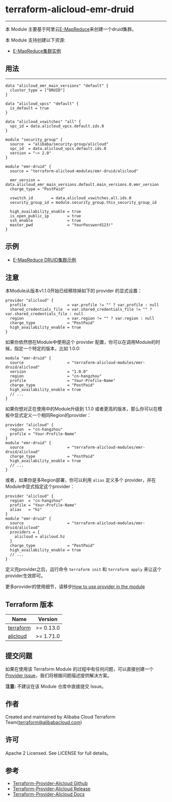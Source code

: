 # terraform-alicloud-emr-druid

---

本 Module 主要基于阿里云[E-MapReduce](https://help.aliyun.com/document_detail/28068.html)来创建一个druid集群。

本 Module 支持创建以下资源:

* [E-MapReduce集群实例](https://www.terraform.io/docs/providers/alicloud/r/emr_cluster.html)


## 用法

-----

```hcl
data "alicloud_emr_main_versions" "default" {
  cluster_type = ["DRUID"]
}

data "alicloud_vpcs" "default" {
  is_default = true
}

data "alicloud_vswitches" "all" {
  vpc_id = data.alicloud_vpcs.default.ids.0
}

module "security_group" {
  source  = "alibaba/security-group/alicloud"
  vpc_id  = data.alicloud_vpcs.default.ids.0
  version = "~> 2.0"
}

module "emr-druid" {
  source = "terraform-alicloud-modules/emr-druid/alicloud"

  emr_version = data.alicloud_emr_main_versions.default.main_versions.0.emr_version
  charge_type = "PostPaid"

  vswitch_id        = data.alicloud_vswitches.all.ids.0
  security_group_id = module.security_group.this_security_group_id

  high_availability_enable = true
  is_open_public_ip        = true
  ssh_enable               = true
  master_pwd               = "YourPassword123!"
}
```

## 示例

* [E-MapReduce DRUID集群示例](https://github.com/terraform-alicloud-modules/terraform-alicloud-emr-druid/tree/master/examples/complete)

## 注意
本Module从版本v1.1.0开始已经移除掉如下的 provider 的显式设置：

```hcl
provider "alicloud" {
  profile                  = var.profile != "" ? var.profile : null
  shared_credentials_file  = var.shared_credentials_file != "" ? var.shared_credentials_file : null
  region                   = var.region != "" ? var.region : null
  charge_type              = "PostPaid"
  high_availability_enable = true
}
```

如果你依然想在Module中使用这个 provider 配置，你可以在调用Module的时候，指定一个特定的版本，比如 1.0.0:

```hcl
module "emr-druid" {
  source                   = "terraform-alicloud-modules/emr-druid/alicloud"
  version                  = "1.0.0"
  region                   = "cn-hangzhou"
  profile                  = "Your-Profile-Name"
  charge_type              = "PostPaid"
  high_availability_enable = true
  // ...
}
```

如果你想对正在使用中的Module升级到 1.1.0 或者更高的版本，那么你可以在模板中显式定义一个相同Region的provider：
```hcl
provider "alicloud" {
  region  = "cn-hangzhou"
  profile = "Your-Profile-Name"
}
module "emr-druid" {
  source                   = "terraform-alicloud-modules/emr-druid/alicloud"
  charge_type              = "PostPaid"
  high_availability_enable = true
  // ...
}
```
或者，如果你是多Region部署，你可以利用 `alias` 定义多个 provider，并在Module中显式指定这个provider：

```hcl
provider "alicloud" {
  region  = "cn-hangzhou"
  profile = "Your-Profile-Name"
  alias   = "hz"
}
module "emr-druid" {
  source                   = "terraform-alicloud-modules/emr-druid/alicloud"
  providers = {
    alicloud = alicloud.hz
  }
  charge_type              = "PostPaid"
  high_availability_enable = true
  // ...
}
```

定义完provider之后，运行命令 `terraform init` 和 `terraform apply` 来让这个provider生效即可。

更多provider的使用细节，请移步[How to use provider in the module](https://www.terraform.io/docs/language/modules/develop/providers.html#passing-providers-explicitly)

## Terraform 版本

| Name | Version |
|------|---------|
| <a name="requirement_terraform"></a> [terraform](#requirement\_terraform) | >= 0.13.0 |
| <a name="requirement_alicloud"></a> [alicloud](#requirement\_alicloud) | >= 1.71.0 |

提交问题
-------
如果在使用该 Terraform Module 的过程中有任何问题，可以直接创建一个 [Provider Issue](https://github.com/terraform-providers/terraform-provider-alicloud/issues/new)，我们将根据问题描述提供解决方案。

**注意:** 不建议在该 Module 仓库中直接提交 Issue。

作者
-------
Created and maintained by Alibaba Cloud Terraform Team(terraform@alibabacloud.com)

许可
----
Apache 2 Licensed. See LICENSE for full details。

参考
---------
* [Terraform-Provider-Alicloud Github](https://github.com/terraform-providers/terraform-provider-alicloud)
* [Terraform-Provider-Alicloud Release](https://releases.hashicorp.com/terraform-provider-alicloud/)
* [Terraform-Provider-Alicloud Docs](https://www.terraform.io/docs/providers/alicloud/index.html)
